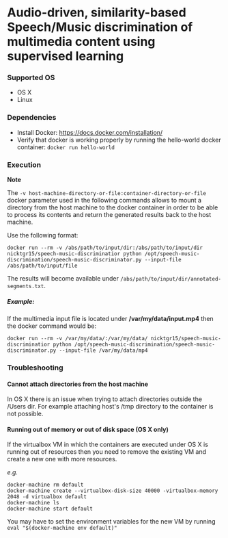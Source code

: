 # Audio-driven, similarity-based Speech/Music discrimination of multimedia content using supervised learning

### Supported OS

* OS X
* Linux

### Dependencies

* Install Docker: https://docs.docker.com/installation/
* Verify that docker is working properly by running the hello-world docker container: ```docker run hello-world```

### Execution 

**Note**

The ```-v host-machine-directory-or-file:container-directory-or-file``` docker parameter used in the following commands allows to mount a directory from the host machine to the docker container in order to be able to process its contents and return the generated results back to the host machine.  

Use the following format:

```docker run --rm -v /abs/path/to/input/dir:/abs/path/to/input/dir nicktgr15/speech-music-discriminatior python /opt/speech-music-discrimination/speech-music-discriminator.py --input-file /abs/path/to/input/file```

The results will become available under ```/abs/path/to/input/dir/annotated-segments.txt```.

##### Example:

If the multimedia input file is located under **/var/my/data/input.mp4** then the docker command would be:

```docker run --rm -v /var/my/data/:/var/my/data/ nicktgr15/speech-music-discriminatior python /opt/speech-music-discrimination/speech-music-discriminator.py --input-file /var/my/data/mp4```

### Troubleshooting

#### Cannot attach directories from the host machine
In OS X there is an issue when trying to attach directories outside the /Users dir. For example attaching host's /tmp directory to the container is not possible.

#### Running out of memory or out of disk space (OS X only)
If the virtualbox VM in which the containers are executed under OS X is running out of resources then you need to remove the existing VM and create a new one with more resources. 

*e.g.*
```
docker-machine rm default
docker-machine create --virtualbox-disk-size 40000 -virtualbox-memory 2048 -d virtualbox default
docker-machine ls
docker-machine start default
```
You may have to set the environment variables for the new VM by running ```eval "$(docker-machine env default)"```
